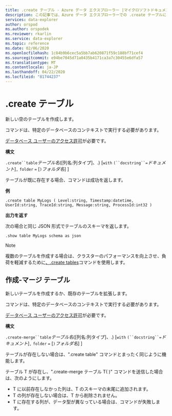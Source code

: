 ```yaml
---
title: .create テーブル - Azure データ エクスプローラー |マイクロソフトドキュメント
description: この記事では、Azure データ エクスプローラーでの .create テーブルについて説明します。
services: data-explorer
author: orspod
ms.author: orspodek
ms.reviewer: rkarlin
ms.service: data-explorer
ms.topic: reference
ms.date: 02/06/2020
ms.openlocfilehash: 1c84b9b6cec5a5bb7ab620871f59c188bf71cef4
ms.sourcegitcommit: e94be7045d71a0435b4171ca3a7c30455e6dfa57
ms.translationtype: MT
ms.contentlocale: ja-JP
ms.lasthandoff: 04/22/2020
ms.locfileid: "81744237"
---
```

# <a name="create-table"></a>.create テーブル

新しい空のテーブルを作成します。

コマンドは、特定のデータベースのコンテキストで実行する必要があります。

[データベース ユーザーのアクセス許可](../management/access-control/role-based-authorization.md)が必要です。

**構文**

`.create``table`*テーブル名*([列名:列タイプ]、.) [`with` `(``docstring``=`*ドキュメント*]`,` `folder` `=` [`)`*フォルダ名*] ]

テーブルが既に存在する場合、コマンドは成功を返します。

**例** 

```kusto
.create table MyLogs ( Level:string, Timestamp:datetime, UserId:string, TraceId:string, Message:string, ProcessId:int32 ) 
```
 
**出力を返す**

次の場合と同じ JSON 形式でテーブルのスキーマを返します。

```kusto
.show table MyLogs schema as json
```

> [!NOTE]
> 複数のテーブルを作成する場合は、クラスターのパフォーマンスを向上させ、負荷を軽減するために[、.create tables](/create-tables.md)コマンドを使用します。

## <a name="create-merge-table"></a>作成-マージ テーブル

新しいテーブルを作成するか、既存のテーブルを拡張します。 

コマンドは、特定のデータベースのコンテキストで実行する必要があります。 

[データベース ユーザーのアクセス許可](../management/access-control/role-based-authorization.md)が必要です。

**構文**

`.create-merge``table`*テーブル名*([列名:列タイプ]、.) [`with` `(``docstring``=`*ドキュメント*]`,` `folder` `=` [`)`*フォルダ名*] ]

テーブルが存在しない場合は、".create table" コマンドとまったく同じように機能します。

テーブル T が存在し、".create-merge テーブル T<columns specification>( )" コマンドを送信した場合は、次のようにします。

* T に<columns specification>以前存在しなかった列は、T のスキーマの末尾に追加されます。
* T の列が存在<columns specification>しない場合は、T から削除されません。
* T に<columns specification>存在する列が、データ型が異なっている場合は、コマンドが失敗します。
